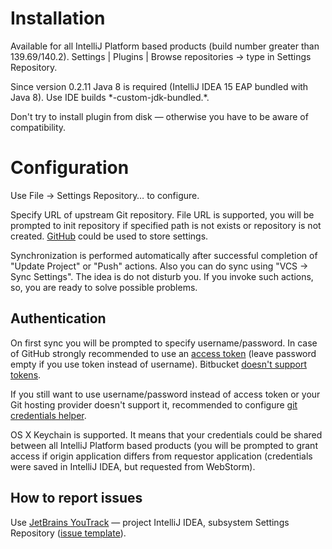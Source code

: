 # Installation

Available for all IntelliJ Platform based products (build number greater than 139.69/140.2). Settings | Plugins | Browse repositories -> type in Settings Repository.

Since version 0.2.11 Java 8 is required (IntelliJ IDEA 15 EAP bundled with Java 8). Use IDE builds \*-custom-jdk-bundled.*.

Don't try to install plugin from disk — otherwise you have to be aware of compatibility.

# Configuration

Use File -> Settings Repository… to configure.

Specify URL of upstream Git repository. File URL is supported, you will be prompted to init repository if specified path is not exists or repository is not created.
[GitHub](www.github.com) could be used to store settings.

Synchronization is performed automatically after successful completion of "Update Project" or "Push" actions. Also you can do sync using "VCS -> Sync Settings". The idea is do not disturb you. If you invoke such actions, so, you are ready to solve possible problems.

## Authentication
On first sync you will be prompted to specify username/password. In case of GitHub strongly recommended to use an [access token](https://help.github.com/articles/creating-an-access-token-for-command-line-use) (leave password empty if you use token instead of username). Bitbucket [doesn't support tokens](https://bitbucket.org/site/master/issue/7735).

If you still want to use username/password instead of access token or your Git hosting provider doesn't support it, recommended to configure [git credentials helper](https://help.github.com/articles/caching-your-github-password-in-git).

OS X Keychain is supported. It means that your credentials could be shared between all IntelliJ Platform based products (you will be prompted to grant access if origin application differs from requestor application (credentials were saved in IntelliJ IDEA, but requested from WebStorm).

## How to report issues
Use [JetBrains YouTrack](https://youtrack.jetbrains.com/issues?q=%23%7BSettings+Repository%7D) — project IntelliJ IDEA, subsystem Settings Repository ([issue template](https://youtrack.jetbrains.com/newIssue?project=IDEA&clearDraft=true&c=Subsystem+Settings+Repository)).
